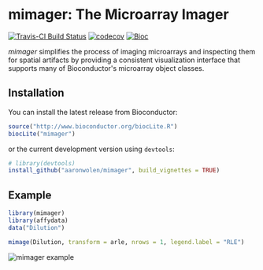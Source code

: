 # mimager: The Microarray Imager

[![Travis-CI Build Status](https://travis-ci.org/aaronwolen/mimager.svg?branch=master)](https://travis-ci.org/aaronwolen/mimager)
[![codecov](https://codecov.io/gh/aaronwolen/mimager/branch/master/graph/badge.svg)](https://codecov.io/gh/aaronwolen/mimager)
[![Bioc](http://www.bioconductor.org/shields/years-in-bioc/mimager.svg)](https://www.bioconductor.org/packages/devel/bioc/html/mimager.html#since)

*mimager* simplifies the process of imaging microarrays and inspecting them for spatial artifacts by providing a consistent visualization interface that supports many of Bioconductor's microarray object classes.

## Installation

You can install the latest release from Bioconductor:

```r
source("http://www.bioconductor.org/biocLite.R")
biocLite("mimager")
```

or the current development version using `devtools`:

```r
# library(devtools)
install_github("aaronwolen/mimager", build_vignettes = TRUE)
```

## Example

```r
library(mimager)
library(affydata)
data("Dilution")

mimage(Dilution, transform = arle, nrows = 1, legend.label = "RLE")
```

![mimager example](http://i.imgur.com/2Wf4y8v.jpg)
